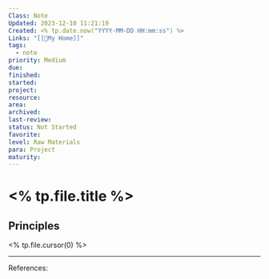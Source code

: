 ```yaml
---
Class: Note
Updated: 2023-12-10 11:21:19
Created: <% tp.date.now("YYYY-MM-DD HH:mm:ss") %>
Links: "[[🏡My Home]]"
tags:
  - note
priority: Medium
due: 
finished: 
started: 
project: 
resource: 
area: 
archived: 
last-review: 
status: Not Started
favorite: 
level: Raw Materials
para: Project
maturity:
---
```




# <% tp.file.title %>
## Principles
<% tp.file.cursor(0) %>

***
References:
